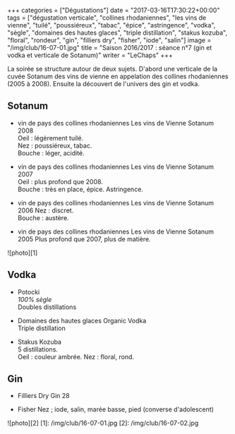 +++
categories = ["Dégustations"]
date = "2017-03-16T17:30:22+00:00"
tags = ["dégustation verticale", "collines rhodaniennes", "les vins de vienne", "tuilé", "poussiéreux", "tabac", "épice", "astringence", "vodka", "sègle", "domaines des hautes glaces", "triple distillation", "stakus kozuba", "floral", "rondeur", "gin", "filliers dry", "fisher", "iode", "salin"]
image = "/img/club/16-07-01.jpg"
title = "Saison 2016/2017 : séance n°7 (gin et vodka et verticale de Sotanum)"
writer = "LeChaps"
+++

La soirée se structure autour de deux sujets. D'abord une verticale de la cuvée Sotanum des vins de vienne en appelation des collines rhodaniennes (2005 à 2008). Ensuite la découvert de l'univers des gin et vodka.

## Sotanum

* vin de pays des collines rhodaniennes Les vins de Vienne Sotanum 2008  
Oeil : légèrement tuilé.  
Nez : poussiéreux, tabac.  
Bouche : léger, acidité.

* vin de pays des collines rhodaniennes Les vins de Vienne Sotanum 2007 <i class="fa fa-plus-circle"></i>  
Oeil : plus profond que 2008.  
Bouche : très en place, épice. Astringence.

* vin de pays des collines rhodaniennes Les vins de Vienne Sotanum 2006
Nez : discret.  
Bouche : austère.

* vin de pays des collines rhodaniennes Les vins de Vienne Sotanum 2005
Plus profond que 2007, plus de matière.

![photo][1]

## Vodka

* Potocki  
_100% sègle_  
Doubles distillations

* Domaines des hautes glaces Organic Vodka  
Triple distillation

* Stakus Kozuba <i class="fa fa-plus-circle"></i> <i class="fa fa-plus-circle"></i>  
5 distillations.  
Oeil : couleur ambrée.
Nez : floral, rond.

## Gin

* Filliers Dry Gin 28

* Fisher
Nez ; iode, salin, marée basse, pied (converse d'adolescent)

![photo][2]
[1]: /img/club/16-07-01.jpg
[2]: /img/club/16-07-02.jpg


